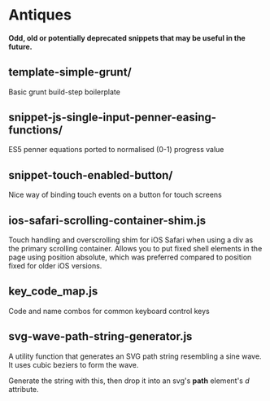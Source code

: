 # Antiques #

#### Odd, old or potentially deprecated snippets that may be useful in the future. 


## template-simple-grunt/

Basic grunt build-step boilerplate

## snippet-js-single-input-penner-easing-functions/

ES5 penner equations ported to normalised (0-1) progress value

## snippet-touch-enabled-button/

Nice way of binding touch events on a button for touch screens

## ios-safari-scrolling-container-shim.js
Touch handling and overscrolling shim for iOS Safari when using a div as the primary scrolling container. Allows you to put fixed shell elements in the page using position absolute, which was preferred compared to position fixed for older iOS versions.

## key_code_map.js
Code and name combos for common keyboard control keys

## svg-wave-path-string-generator.js

A utility function that generates an SVG path string resembling a sine wave. It uses cubic beziers to form the wave. 

Generate the string with this, then drop it into an svg's __path__ element's _d_ attribute. 
